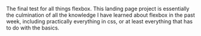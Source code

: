 The final test for all things flexbox. 
This landing page project is essentially the culmination of all the knowledge I have learned about flexbox in the past week, including practically everything in css, or at least everything that has to do with the basics.